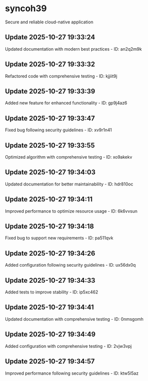 # syncoh39
Secure and reliable cloud-native application

## Update 2025-10-27 19:33:24
Updated documentation with modern best practices - ID: an2q2m9k


## Update 2025-10-27 19:33:32
Refactored code with comprehensive testing - ID: kjjiit9j


## Update 2025-10-27 19:33:39
Added new feature for enhanced functionality - ID: gp9j4az6


## Update 2025-10-27 19:33:47
Fixed bug following security guidelines - ID: xv9r1n41


## Update 2025-10-27 19:33:55
Optimized algorithm with comprehensive testing - ID: xo9akekv


## Update 2025-10-27 19:34:03
Updated documentation for better maintainability - ID: hdr810oc


## Update 2025-10-27 19:34:11
Improved performance to optimize resource usage - ID: 6k6vvsun


## Update 2025-10-27 19:34:18
Fixed bug to support new requirements - ID: pa511qvk


## Update 2025-10-27 19:34:26
Added configuration following security guidelines - ID: ux56dx0q


## Update 2025-10-27 19:34:33
Added tests to improve stability - ID: ip5xc462


## Update 2025-10-27 19:34:41
Updated documentation with comprehensive testing - ID: 0nmsgomh


## Update 2025-10-27 19:34:49
Added configuration with comprehensive testing - ID: 2vjw3vpj


## Update 2025-10-27 19:34:57
Improved performance following security guidelines - ID: ktw5l5az

